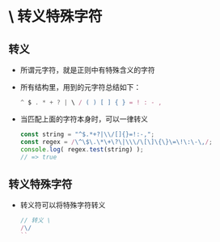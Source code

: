 # \ 转义特殊字符

## 转义

+ 所谓元字符，就是正则中有特殊含义的字符

+ 所有结构里，用到的元字符总结如下：

    ```js
    ^ $ . * + ? | \ / ( ) [ ] { } = ! : - ,
    ```

+ 当匹配上面的字符本身时，可以一律转义

    ```js
    const string = "^$.*+?|\\/[]{}=!:-,";
    const regex = /\^\$\.\*\+\?\|\\\/\[\]\{\}\=\!\:\-\,/;
    console.log( regex.test(string) );
    // => true
    ```

## 转义特殊字符

+ 转义符可以将特殊字符转义

    ```js
    // 转义 \
    /\/
    ``
    ```
